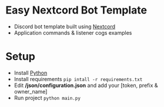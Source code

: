 # Easy Nextcord Bot Template 
+ Discord bot template built using [Nextcord](https://docs.nextcord.dev/en/stable/)
+ Application commands & listener cogs examples

# Setup
+ Install [Python](https://www.python.org/)
+ Install requirements `pip intall -r requirements.txt`
+ Edit **/json/configuration.json** and add your [token, prefix & owner_name]
+ Run project `python main.py`





